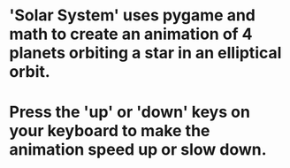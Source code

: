 # 'Solar System' uses pygame and math to create an animation of 4 planets orbiting a star in an elliptical orbit.
# Press the 'up' or 'down' keys on your keyboard to make the animation speed up or slow down.
